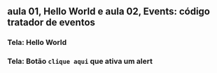 ## aula 01, Hello World e aula 02, Events: código tratador de eventos

### Tela: Hello World

### Tela: Botão `clique aqui` que ativa um alert
